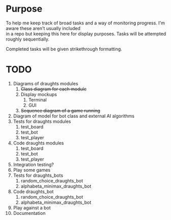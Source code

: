 # Purpose
To help me keep track of broad tasks and a way of monitoring progress. I'm aware these aren't usually included  
in a repo but keeping this here for display purposes. Tasks will be attempted roughly sequentially.  

Completed tasks will be given strikethrough formatting.

# TODO
1. Diagrams of draughts modules
   1. ~~Class diagram for each module~~
   2. Display mockups
      1. Terminal
      2. GUI
   3. ~~Sequence diagram of a game running~~
2. Diagram of model for bot class and external AI algorithms
3. Tests for draughts modules
   1. test_board
   2. test_bot
   3. test_player
4. Code draughts modules
   1. test_board
   2. test_bot
   3. test_player
5. Integration testing?
6. Play some games
7. Tests for draughts_bots
   1. random_choice_draughts_bot
   2. alphabeta_minimax_draughts_bot
8. Code draughts_bot
   1. random_choice_draughts_bot
   2. alphabeta_minimax_draughts_bot
9. Play against a bot
10. Documentation